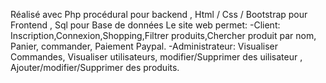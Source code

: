Réalisé avec Php procédural pour backend , Html / Css / Bootstrap pour Frontend , Sql pour Base de données
Le site web permet:
-Client: Inscription,Connexion,Shopping,Filtrer produits,Chercher produit par nom, Panier, commander, Paiement Paypal.
-Administrateur: Visualiser Commandes, Visualiser utilisateurs, modifier/Supprimer des uilisateur , Ajouter/modifier/Supprimer des produits. 
